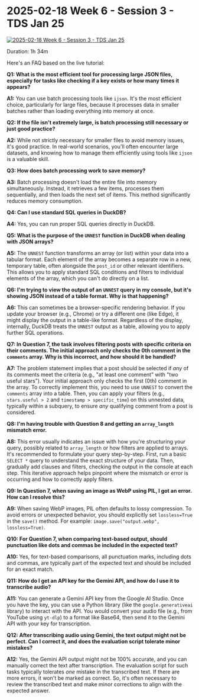 # 2025-02-18 Week 6 - Session 3 - TDS Jan 25

[![2025-02-18 Week 6 - Session 3 - TDS Jan 25](https://i.ytimg.com/vi_webp/6aOAB9L7Xjg/sddefault.webp)](https://youtu.be/6aOAB9L7Xjg)

Duration: 1h 34m

Here's an FAQ based on the live tutorial:

**Q1: What is the most efficient tool for processing large JSON files, especially for tasks like checking if a key exists or how many times it appears?**

**A1:** You can use batch processing tools like `ijson`. It's the most efficient choice, particularly for large files, because it processes data in smaller batches rather than loading everything into memory at once.

**Q2: If the file isn't extremely large, is batch processing still necessary or just good practice?**

**A2:** While not strictly necessary for smaller files to avoid memory issues, it's good practice. In real-world scenarios, you'll often encounter large datasets, and knowing how to manage them efficiently using tools like `ijson` is a valuable skill.

**Q3: How does batch processing work to save memory?**

**A3:** Batch processing doesn't load the entire file into memory simultaneously. Instead, it retrieves a few items, processes them sequentially, and then loads the next set of items. This method significantly reduces memory consumption.

**Q4: Can I use standard SQL queries in DuckDB?**

**A4:** Yes, you can run proper SQL queries directly in DuckDB.

**Q5: What is the purpose of the `UNNEST` function in DuckDB when dealing with JSON arrays?**

**A5:** The `UNNEST` function transforms an array (or list) within your data into a tabular format. Each element of the array becomes a separate row in a new, temporary table, often alongside the `post_id` or other relevant identifiers. This allows you to apply standard SQL conditions and filters to individual elements of the array, which you can't do directly on a list.

**Q6: I'm trying to view the output of an `UNNEST` query in my console, but it's showing JSON instead of a table format. Why is that happening?**

**A6:** This can sometimes be a browser-specific rendering behavior. If you update your browser (e.g., Chrome) or try a different one (like Edge), it might display the output in a table-like format. Regardless of the display, internally, DuckDB treats the `UNNEST` output as a table, allowing you to apply further SQL operations.

**Q7: In Question 7, the task involves filtering posts with specific criteria on their comments. The initial approach only checks the 0th comment in the `comments` array. Why is this incorrect, and how should it be handled?**

**A7:** The problem statement implies that a post should be selected if _any_ of its comments meet the criteria (e.g., "at least one comment" with "two useful stars"). Your initial approach only checks the first (0th) comment in the array. To correctly implement this, you need to use `UNNEST` to convert the `comments` array into a table. Then, you can apply your filters (e.g., `stars.useful > 2` and `timestamp > specific_time`) on this unnested data, typically within a subquery, to ensure _any_ qualifying comment from a post is considered.

**Q8: I'm having trouble with Question 8 and getting an `array_length` mismatch error.**

**A8:** This error usually indicates an issue with how you're structuring your query, possibly related to `array_length` or how filters are applied to arrays. It's recommended to formulate your query step-by-step. First, run a basic `SELECT *` query to understand the exact structure of your data. Then, gradually add clauses and filters, checking the output in the console at each step. This iterative approach helps pinpoint where the mismatch or error is occurring and how to correctly apply filters.

**Q9: In Question 7, when saving an image as WebP using PIL, I got an error. How can I resolve this?**

**A9:** When saving WebP images, PIL often defaults to lossy compression. To avoid errors or unexpected behavior, you should explicitly set `lossless=True` in the `save()` method. For example: `image.save("output.webp", lossless=True)`.

**Q10: For Question 7, when comparing text-based output, should punctuation like dots and commas be included in the expected text?**

**A10:** Yes, for text-based comparisons, all punctuation marks, including dots and commas, are typically part of the expected text and should be included for an exact match.

**Q11: How do I get an API key for the Gemini API, and how do I use it to transcribe audio?**

**A11:** You can generate a Gemini API key from the Google AI Studio. Once you have the key, you can use a Python library (like the `google.generativeai` library) to interact with the API. You would convert your audio file (e.g., from YouTube using `yt-dlp`) to a format like Base64, then send it to the Gemini API with your key for transcription.

**Q12: After transcribing audio using Gemini, the text output might not be perfect. Can I correct it, and does the evaluation script tolerate minor mistakes?**

**A12:** Yes, the Gemini API output might not be 100% accurate, and you can manually correct the text after transcription. The evaluation script for such tasks typically tolerates _one_ mistake in the transcribed text. If there are more errors, it won't be marked as correct. So, it's often necessary to review the transcribed text and make minor corrections to align with the expected answer.
